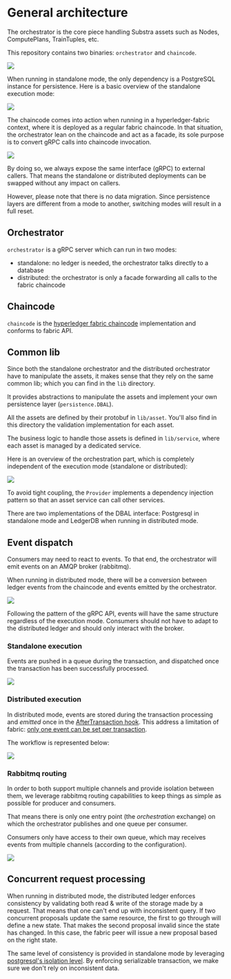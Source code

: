 # General architecture

The orchestrator is the core piece handling Substra assets such as Nodes, ComputePlans, TrainTuples, etc.

This repository contains two binaries: `orchestrator` and `chaincode`.

![](./schemas/archi.png)

When running in standalone mode, the only dependency is a PostgreSQL instance for persistence.
Here is a basic overview of the standalone execution mode:

![](./schemas/standalone.png)

The chaincode comes into action when running in a hyperledger-fabric context,
where it is deployed as a regular fabric chaincode.
In that situation, the orchestrator lean on the chaincode and act as a facade,
its sole purpose is to convert gRPC calls into chaincode invocation.

![](./schemas/distributed.png)

By doing so, we always expose the same interface (gRPC) to external callers.
That means the standalone or distributed deployments can be swapped without any impact on callers.

However, please note that there is no data migration.
Since persistence layers are different from a mode to another,
switching modes will result in a full reset.

## Orchestrator

`orchestrator` is a gRPC server which can run in two modes:
- standalone: no ledger is needed, the orchestrator talks directly to a database
- distributed: the orchestrator is only a facade forwarding all calls to the fabric chaincode

## Chaincode

`chaincode` is the [hyperledger fabric chaincode](https://hyperledger-fabric.readthedocs.io/en/release-2.2/chaincode4ade.html#writing-your-first-chaincode) implementation and conforms to fabric API.

## Common lib

Since both the standalone orchestrator and the distributed orchestrator have to manipulate the assets,
it makes sense that they rely on the same common lib; which you can find in the `lib` directory.

It provides abstractions to manipulate the assets and implement your own persistence layer (`persistence.DBAL`).

All the assets are defined by their protobuf in `lib/asset`.
You'll also find in this directory the validation implementation for each asset.

The business logic to handle those assets is defined in `lib/service`,
where each asset is managed by a dedicated service.

Here is an overview of the orchestration part, which is completely independent of the execution mode (standalone or distributed):

![](./schemas/orchestration.png)

To avoid tight coupling, the `Provider` implements a dependency injection pattern
so that an asset service can call other services.

There are two implementations of the DBAL interface:
Postgresql in standalone mode and LedgerDB when running in distributed mode.

## Event dispatch

Consumers may need to react to events.
To that end, the orchestrator will emit events on an AMQP broker (rabbitmq).

When running in distributed mode, there will be a conversion between ledger events from the chaincode
and events emitted by the orchestrator.

![](./schemas/events.png)

Following the pattern of the gRPC API, events will have the same structure regardless of the execution mode.
Consumers should not have to adapt to the distributed ledger and should only interact with the broker.

### Standalone execution

Events are pushed in a queue during the transaction, and dispatched once the transaction has been successfully processed.

![](./schemas/event-dispatch-standalone.png)

### Distributed execution

In distributed mode, events are stored during the transaction processing and _emitted_ once
in the [AfterTransaction hook](https://github.com/hyperledger/fabric-contract-api-go/blob/master/tutorials/using-advanced-features.md#transaction-hooks).
This address a limitation of fabric: [only one event can be set per transaction](https://github.com/hyperledger/fabric-chaincode-go/blob/f8ef75b1771978c17ed56e52b5bfc22d4bdae5e3/shim/interfaces.go#L344-L350).

The workflow is represented below:

![](./schemas/event-dispatch-distributed.png)

### Rabbitmq routing

In order to both support multiple channels and provide isolation between them,
we leverage rabbitmq routing capabilities to keep things as simple as possible for producer and consumers.

That means there is only one entry point (the *orchestration*  exchange) on which the orchestrator publishes
and one queue per consumer.

Consumers only have access to their own queue, which may receives events from multiple channels (according to the configuration).

![](./schemas/rabbit-routing.png)

## Concurrent request processing

When running in distributed mode, the distributed ledger enforces consistency by validating both read & write of the storage made by a request.
That means that one can't end up with inconsistent query.
If two concurrent proposals update the same resource, the first to go through will define a new state.
That makes the second proposal invalid since the state has changed.
In this case, the fabric peer will issue a new proposal based on the right state.

The same level of consistency is provided in standalone mode by leveraging [postgresql's isolation level](https://www.postgresql.org/docs/current/transaction-iso.html#XACT-SERIALIZABLE).
By enforcing serializable transaction, we make sure we don't rely on inconsistent data.
